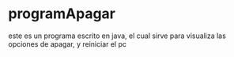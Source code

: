 # programApagar
este es un programa escrito en java, el cual sirve para visualiza las opciones de apagar, y reiniciar el pc

